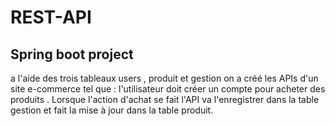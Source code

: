 # REST-API
Spring boot project 
---
a l'aide des trois tableaux users , produit et gestion on a créé les APIs d'un site e-commerce tel que : l'utilisateur doit créer un compte pour acheter des produits . Lorsque l'action d'achat se fait l'API va l'enregistrer dans la table gestion et fait la mise à jour dans la table produit.
